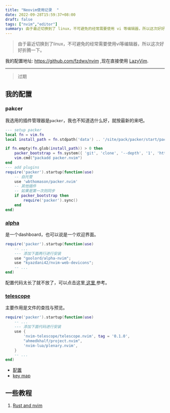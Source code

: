 ```yaml
---
title: "Neovim使用记录  "
date: 2022-09-28T15:59:37+08:00
draft: false
tags: ["nvim","editor"]
summary: 由于最近切换到了 linux，不可避免的经常需要使用 vi 等编辑器，所以这次好好折腾一下。
---
```


> 由于最近切换到了linux，不可避免的经常需要使用vi等编辑器，所以这次好好折腾一下。

我的配置地址: https://github.com/fzdwx/nvim ,现在直接使用 [LazyVim](https://github.com/LazyVim/LazyVim).

--- 

> 过期


## 我的配置

### pakcer

我选用的插件管理器是`packer`，我也不知道选什么好，就按最新的来吧。

```lua
--- setup packer
local fn = vim.fn
local install_path = fn.stdpath('data') .. '/site/pack/packer/start/packer.nvim'

if fn.empty(fn.glob(install_path)) > 0 then
    packer_bootstrap = fn.system({ 'git', 'clone', '--depth', '1', 'https://github.com/wbthomason/packer.nvim', install_path })
    vim.cmd("packadd packer.nvim")
end
--- add plugins
require('packer').startup(function(use)
    -- 自托管
    use 'wbthomason/packer.nvim'
    -- 其他插件
    -- 如果是第一次则同步
    if packer_bootstrap then
        require('packer').sync()
    end
end)
```

### [alpha](https://github.com/goolord/alpha-nvim)

是一个dashboard，也可以说是一个欢迎界面。

```lua
require('packer').startup(function(use)
    -- ...
    --- 添加下面两行进行安装
    use "goolord/alpha-nvim";
    use "kyazdani42/nvim-web-devicons";
    -- ...
end)
```

配置代码太长了就不放了，可以点击这里[ 这里 ](https://github.com/fzdwx/nvim/blob/main/lua/config/plugins/alpha.lua)参考。

### [telescope](https://github.com/nvim-telescope/telescope.nvim)

主要作用是文件的查找与预览。

```lua
require('packer').startup(function(use)
    -- ...
    --- 添加下面代码进行安装
    use {
        'nvim-telescope/telescope.nvim', tag = '0.1.0',
        "ahmedkhalf/project.nvim",
        'nvim-lua/plenary.nvim',
    }
    -- ...
end)
```

- [配置](https://github.com/fzdwx/nvim/blob/main/lua/config/plugins/telescope.lua)
- [key map](https://github.com/fzdwx/nvim/blob/main/lua/config/key/init.lua#L34-L52)

## 一些教程

1. [Rust and nvim](https://rsdlt.github.io/posts/rust-nvim-ide-guide-walkthrough-development-debug/)